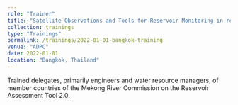 ```yaml
---
role: "Trainer"
title: "Satellite Observations and Tools for Reservoir Monitoring in relation to Enhancing Flood and Drought Management in the Mekong Region, Asian Disaster Preparedness Centre (ADPC)"
collection: trainings
type: "Trainings"
permalink: /trainings/2022-01-01-bangkok-training
venue: "ADPC"
date: 2022-01-01
location: "Bangkok, Thailand"
---
```


Trained delegates, primarily engineers and water resource managers, of member countries of the Mekong River Commission on the Reservoir Assessment Tool 2.0.